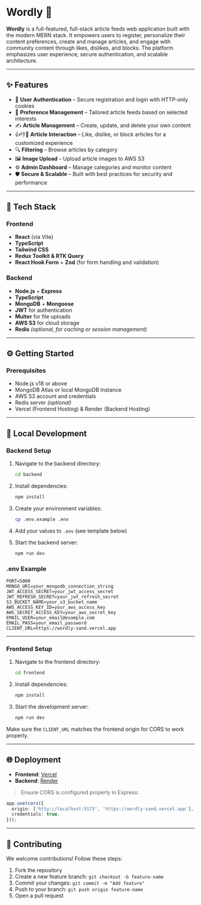 # Wordly 📰

**Wordly** is a full-featured, full-stack article feeds web application built with the modern MERN stack. It empowers users to register, personalize their content preferences, create and manage articles, and engage with community content through likes, dislikes, and blocks. The platform emphasizes user experience, secure authentication, and scalable architecture.

---

## ✨ Features

- 🔐 **User Authentication** – Secure registration and login with HTTP-only cookies
- 🎯 **Preference Management** – Tailored article feeds based on selected interests
- ✍️ **Article Management** – Create, update, and delete your own content
- 👍👎🚫 **Article Interaction** – Like, dislike, or block articles for a customized experience
- 🔍 **Filtering** – Browse articles by category
- 🖼️ **Image Upload** – Upload article images to AWS S3
- ⚙️ **Admin Dashboard** – Manage categories and monitor content
- 🛡️ **Secure & Scalable** – Built with best practices for security and performance

---

## 🧱 Tech Stack

### Frontend
- **React** (via Vite)
- **TypeScript**
- **Tailwind CSS**
- **Redux Toolkit & RTK Query**
- **React Hook Form** + **Zod** (for form handling and validation)

### Backend
- **Node.js** + **Express**
- **TypeScript**
- **MongoDB** + **Mongoose**
- **JWT** for authentication
- **Multer** for file uploads
- **AWS S3** for cloud storage
- **Redis** *(optional, for caching or session management)*

---

## ⚙️ Getting Started

### Prerequisites

- Node.js v18 or above
- MongoDB Atlas or local MongoDB instance
- AWS S3 account and credentials
- Redis server *(optional)*
- Vercel (Frontend Hosting) & Render (Backend Hosting)

---

## 🚀 Local Development

### Backend Setup

1. Navigate to the backend directory:
   ```bash
   cd backend
   ```

2. Install dependencies:
   ```bash
   npm install
   ```

3. Create your environment variables:
   ```bash
   cp .env.example .env
   ```

4. Add your values to `.env` (see template below)

5. Start the backend server:
   ```bash
   npm run dev
   ```

### .env Example

```env
PORT=5000
MONGO_URI=your_mongodb_connection_string
JWT_ACCESS_SECRET=your_jwt_access_secret
JWT_REFRESH_SECRET=your_jwt_refresh_secret
S3_BUCKET_NAME=your_s3_bucket_name
AWS_ACCESS_KEY_ID=your_aws_access_key
AWS_SECRET_ACCESS_KEY=your_aws_secret_key
EMAIL_USER=your_email@example.com
EMAIL_PASS=your_email_password
CLIENT_URL=https://wordly-sand.vercel.app
```

---

### Frontend Setup

1. Navigate to the frontend directory:
   ```bash
   cd frontend
   ```

2. Install dependencies:
   ```bash
   npm install
   ```

3. Start the development server:
   ```bash
   npm run dev
   ```

Make sure the `CLIENT_URL` matches the frontend origin for CORS to work properly.

---

## 🌐 Deployment

- **Frontend**: [Vercel](https://vercel.com)
- **Backend**: [Render](https://render.com)

> Ensure CORS is configured properly in Express:

```ts
app.use(cors({
  origin: ['http://localhost:5173', 'https://wordly-sand.vercel.app'],
  credentials: true,
}));
```

---



## 🙌 Contributing

We welcome contributions! Follow these steps:

1. Fork the repository
2. Create a new feature branch: `git checkout -b feature-name`
3. Commit your changes: `git commit -m "Add feature"`
4. Push to your branch: `git push origin feature-name`
5. Open a pull request

